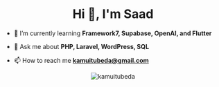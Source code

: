 <h1 align="center">Hi 👋, I'm Saad</h1>

- 🌱 I’m currently learning **Framework7, Supabase, OpenAI, and Flutter**

- 💬 Ask me about **PHP, Laravel, WordPress, SQL**

- 📫 How to reach me **kamuitubeda@gmail.com**

<p align="center"><img align="center" src="https://github-readme-streak-stats.herokuapp.com/?user=kamuitubeda&" alt="kamuitubeda" /></p>
